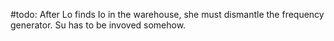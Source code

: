#todo: After Lo finds Io in the warehouse, she must dismantle the frequency generator. Su has to be invoved somehow.  
